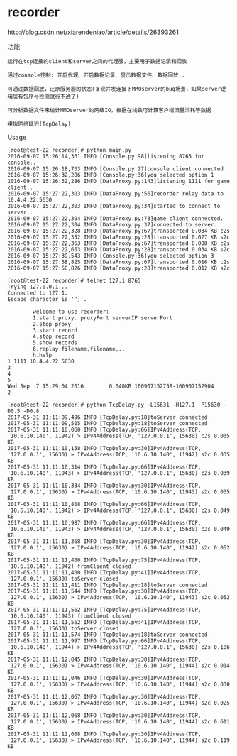 recorder
========

http://blog.csdn.net/xiarendeniao/article/details/26393261

功能

    运行在tcp连接的client和server之间的代理服，主要用于数据记录和回放

    通过console控制: 开启代理、开启数据记录、显示数据文件、数据回放..

    可通过数据回放，还原服务器的状态(复现并发连接下MMOserver的bug场景，如果server逻辑层有包序号检测就行不通了)

    可分析数据文件来统计MMOserver的网络IO，根据在线数可计算客户端流量消耗等数据

    模拟网络延迟(TcpDelay)

Usage

    [root@test-22 recorder]# python main.py 
    2016-09-07 15:26:14,361 INFO [Console.py:98]listening 8765 for console..
    2016-09-07 15:26:18,733 INFO [Console.py:27]console client connected
    2016-09-07 15:26:32,286 INFO [Console.py:36]you selected option 1
    2016-09-07 15:26:32,286 INFO [DataProxy.py:143]listening 1111 for game client..
    2016-09-07 15:27:22,303 INFO [DataProxy.py:56]recorder relay data to 10.4.4.22:5630
    2016-09-07 15:27:22,303 INFO [DataProxy.py:34]started to connect to server..
    2016-09-07 15:27:22,304 INFO [DataProxy.py:73]game client connected.
    2016-09-07 15:27:22,304 INFO [DataProxy.py:37]connected to server.
    2016-09-07 15:27:22,328 INFO [DataProxy.py:67]transported 0.034 KB c2s
    2016-09-07 15:27:22,352 INFO [DataProxy.py:28]transported 0.027 KB s2c
    2016-09-07 15:27:22,363 INFO [DataProxy.py:67]transported 0.008 KB c2s
    2016-09-07 15:27:22,653 INFO [DataProxy.py:28]transported 0.034 KB s2c
    2016-09-07 15:27:39,543 INFO [Console.py:36]you selected option 3
    2016-09-07 15:27:58,825 INFO [DataProxy.py:67]transported 0.016 KB c2s
    2016-09-07 15:27:58,826 INFO [DataProxy.py:28]transported 0.012 KB s2c 

    [root@test-22 recorder]# telnet 127.1 8765
    Trying 127.0.0.1...
    Connected to 127.1.
    Escape character is '^]'.

            welcome to use recorder:
            1.start proxy. proxyPort serverIP serverPort
            2.stop proxy
            3.start record
            4.stop record
            5.show records
            6.replay filename,filename,..
            h.help
    1 1111 10.4.4.22 5630
    3
    4
    5
    Wed Sep  7 15:29:04 2016        0.640KB 160907152758-160907152904
    2

    [root@test-22 recorder]# python TcpDelay.py -L15631 -H127.1 -P15630 -D0.5 -D0.8
    2017-05-31 11:11:09,496 INFO [TcpDelay.py:18]toServer connected
    2017-05-31 11:11:09,505 INFO [TcpDelay.py:18]toServer connected
    2017-05-31 11:11:10,060 INFO [TcpDelay.py:66]IPv4Address(TCP, '10.6.10.140', 11942) > IPv4Address(TCP, '127.0.0.1', 15630) c2s 0.035 KB
    2017-05-31 11:11:10,158 INFO [TcpDelay.py:30]IPv4Address(TCP, '127.0.0.1', 15630) > IPv4Address(TCP, '10.6.10.140', 11942) s2c 0.035 KB
    2017-05-31 11:11:10,314 INFO [TcpDelay.py:66]IPv4Address(TCP, '10.6.10.140', 11943) > IPv4Address(TCP, '127.0.0.1', 15630) c2s 0.039 KB
    2017-05-31 11:11:10,334 INFO [TcpDelay.py:30]IPv4Address(TCP, '127.0.0.1', 15630) > IPv4Address(TCP, '10.6.10.140', 11943) s2c 0.035 KB
    2017-05-31 11:11:10,808 INFO [TcpDelay.py:66]IPv4Address(TCP, '10.6.10.140', 11942) > IPv4Address(TCP, '127.0.0.1', 15630) c2s 0.049 KB
    2017-05-31 11:11:10,987 INFO [TcpDelay.py:66]IPv4Address(TCP, '10.6.10.140', 11943) > IPv4Address(TCP, '127.0.0.1', 15630) c2s 0.049 KB
    2017-05-31 11:11:11,368 INFO [TcpDelay.py:30]IPv4Address(TCP, '127.0.0.1', 15630) > IPv4Address(TCP, '10.6.10.140', 11942) s2c 0.052 KB
    2017-05-31 11:11:11,400 INFO [TcpDelay.py:75]IPv4Address(TCP, '10.6.10.140', 11942) fromClient closed
    2017-05-31 11:11:11,400 INFO [TcpDelay.py:41]IPv4Address(TCP, '127.0.0.1', 15630) toServer closed
    2017-05-31 11:11:11,411 INFO [TcpDelay.py:18]toServer connected
    2017-05-31 11:11:11,544 INFO [TcpDelay.py:30]IPv4Address(TCP, '127.0.0.1', 15630) > IPv4Address(TCP, '10.6.10.140', 11943) s2c 0.052 KB
    2017-05-31 11:11:11,562 INFO [TcpDelay.py:75]IPv4Address(TCP, '10.6.10.140', 11943) fromClient closed
    2017-05-31 11:11:11,562 INFO [TcpDelay.py:41]IPv4Address(TCP, '127.0.0.1', 15630) toServer closed
    2017-05-31 11:11:11,574 INFO [TcpDelay.py:18]toServer connected
    2017-05-31 11:11:11,997 INFO [TcpDelay.py:66]IPv4Address(TCP, '10.6.10.140', 11944) > IPv4Address(TCP, '127.0.0.1', 15630) c2s 0.106 KB
    2017-05-31 11:11:12,045 INFO [TcpDelay.py:30]IPv4Address(TCP, '127.0.0.1', 15630) > IPv4Address(TCP, '10.6.10.140', 11944) s2c 0.014 KB
    2017-05-31 11:11:12,046 INFO [TcpDelay.py:30]IPv4Address(TCP, '127.0.0.1', 15630) > IPv4Address(TCP, '10.6.10.140', 11944) s2c 0.030 KB
    2017-05-31 11:11:12,067 INFO [TcpDelay.py:30]IPv4Address(TCP, '127.0.0.1', 15630) > IPv4Address(TCP, '10.6.10.140', 11944) s2c 0.025 KB
    2017-05-31 11:11:12,068 INFO [TcpDelay.py:30]IPv4Address(TCP, '127.0.0.1', 15630) > IPv4Address(TCP, '10.6.10.140', 11944) s2c 0.611 KB
    2017-05-31 11:11:12,068 INFO [TcpDelay.py:30]IPv4Address(TCP, '127.0.0.1', 15630) > IPv4Address(TCP, '10.6.10.140', 11944) s2c 0.119 KB
